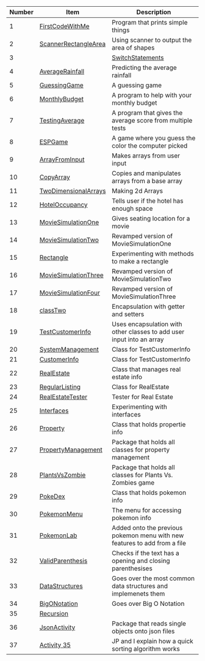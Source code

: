 | Number | Item  | Description |
| -------------| ------------- | ------------- |
| 1 | [FirstCodeWithMe](https://github.com/dgshaun11/CS121/blob/main/weekOne/Firstcodewithme.java) | Program that prints simple things |
| 2 | [ScannerRectangleArea](https://github.com/dgshaun11/CS121/blob/main/weekTwo/labTwo/ScannerRectangleArea.java)  | Using scanner to output the area of shapes  |
| 3 | | [SwitchStatements](https://github.com/dgshaun11/CS121/blob/main/weekThree/SwitchStatements.java) | Exploring switch statements |
| 4 | [AverageRainfall](https://github.com/dgshaun11/CS121/blob/main/weekFour/AverageRainfall.java) | Predicting the average rainfall |
| 5 | [GuessingGame](https://github.com/dgshaun11/CS121/blob/main/weekFour/GuessingGame.java) | A guessing game |
| 6 | [MonthlyBudget](https://github.com/dgshaun11/CS121/blob/main/weekFour/MonthlyBudget.java) | A program to help with your monthly budget |
| 7 | [TestingAverage](https://github.com/dgshaun11/CS121/blob/main/weekFour/TestAverage.java) | A program that gives the average score from multiple tests |
| 8 | [ESPGame](https://github.com/dgshaun11/CS121/blob/main/weekFour/labFour/ESPGame.java) | A game where you guess the color the computer picked | 
| 9 | [ArrayFromInput](https://github.com/dgshaun11/CS121/blob/main/weekFive/ArrayFromInput.java) | Makes arrays from user input |
| 10 | [CopyArray](https://github.com/dgshaun11/CS121/blob/main/weekFive/ArrayFromInput.java) | Copies and manipulates arrays from a base array | 
| 11 | [TwoDimensionalArrays](https://github.com/dgshaun11/CS121/blob/main/weekFive/TwoDimensionalArrays.java) | Making 2d Arrays | 
| 12 | [HotelOccupancy](https://github.com/dgshaun11/CS121/blob/main/weekFive/labFive/HotelOccupancy.java) | Tells user if the hotel has enough space |
| 13 | [MovieSimulationOne](https://github.com/dgshaun11/CS121/blob/main/weekSix/MovieSimulationOne.java) | Gives seating location for a movie | 
| 14 | [MovieSimulationTwo](https://github.com/dgshaun11/CS121/blob/main/weekSix/MovieSimulationTwo.java) | Revamped version of MovieSimulationOne | 
| 15 | [Rectangle](https://github.com/dgshaun11/CS121/blob/main/weekSix/labSix/Rectangle.java) | Experimenting with methods to make a rectangle |
| 16 | [MovieSimulationThree](https://github.com/dgshaun11/CS121/blob/main/weekSeven/MovieSimulationThree.java) | Revamped version of MovieSimulationTwo |
| 17 | [MovieSimulationFour](https://github.com/dgshaun11/CS121/blob/main/weekSeven/MovieSimulationFour.java) | Revamped version of MovieSimulationThree |
| 18 | [classTwo](https://github.com/dgshaun11/CS121/blob/main/weekSeven/classTwo.java) | Encapsulation with getter and setters |
| 19 | [TestCustomerInfo](https://github.com/dgshaun11/CS121/blob/main/ArrayListDemo/TestCustomerInfo.java) | Uses encapsulation with other classes to add user input into an array
| 20 | [SystemManagement](https://github.com/dgshaun11/CS121/blob/main/ArrayListDemo/SystemManagement.java) | Class for TestCustomerInfo |
| 21 | [CustomerInfo](https://github.com/dgshaun11/CS121/blob/main/ArrayListDemo/CustomerInfo.java) | Class for TestCustomerInfo | 
| 22 | [RealEstate](https://github.com/dgshaun11/CS121/blob/main/weekNine/realEstate.java) | Class that manages real estate info | 
| 23 | [RegularListing](https://github.com/dgshaun11/CS121/blob/main/weekNine/RegularListing.java) | Class for RealEstate | 
| 24 | [RealEstateTester](https://github.com/dgshaun11/CS121/blob/main/weekNine/RealEstateTester.java) | Tester for Real Estate | 
| 25 | [Interfaces](https://github.com/dgshaun11/CS121/blob/main/weekTen/interfaces/Listable.java) | Experimenting with interfaces |
| 26 | [Property](https://github.com/dgshaun11/CS121/blob/main/weekTen/interfaces/abstractClasses/Property.java) | Class that holds propertie info |
| 27 | [PropertyManagement](https://github.com/dgshaun11/CS121/tree/main/weekTen/interfaces/abstractClasses) | Package that holds all classes for property management |
| 28 | [PlantsVsZombie](https://github.com/dgshaun11/CS121/tree/main/weekTen/labTen) | Package that holds all classes for Plants Vs. Zombies game | 
| 29 | [PokeDex](https://github.com/dgshaun11/CS121/blob/main/weekTwelve/Pokedex.java) | Class that holds pokemon info |
| 30 | [PokemonMenu](https://github.com/dgshaun11/CS121/blob/main/weekTwelve/Menu.java) | The menu for accessing pokemon info | 
| 31 | [PokemonLab](https://github.com/dgshaun11/CS121/tree/main/weekTwelve/Lab11) | Added onto the previous pokemon menu with new features to add from a file |
| 32 | [ValidParenthesis](https://github.com/dgshaun11/CS121/blob/main/weekThirteen/ValidParentheses.java) | Checks if the text has a opening and closing parenthesises |
| 33 | [DataStructures](https://github.com/dgshaun11/CS121/tree/main/weekThirteen/LabTwelve) | Goes over the most common data structures and implemenets them |
| 34 | [BigONotation](https://github.com/dgshaun11/CS121/blob/main/weekFourteen/BigONotation.java) | Goes over Big O Notation |
| 35 | [Recursion](https://github.com/dgshaun11/CS121/blob/main/weekSixteen/Recursion.java) | 
| 36 | [JsonActivity](https://github.com/dgshaun11/CS121/tree/JavaCode/src/weekSeventeen/jsonActivitiy) | Package that reads single objects onto json files |
| 37 | [Activity 35](https://youtu.be/rdOHWv0LYHw) | JP and I explain how a quick sorting algorithm works |
